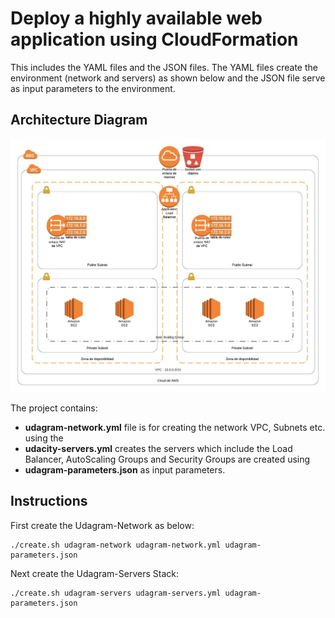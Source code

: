 # Deploy a highly available web application using CloudFormation

This includes the YAML files and the JSON files. The YAML files create the environment (network and servers) as shown below and the JSON file serve as input parameters to the environment.

## Architecture Diagram

![Diagram](Udagram-Test-Infrastructure.jpeg)

 The project contains:

 * **udagram-network.yml** file is for creating the network VPC, Subnets etc. using the
 * **udacity-servers.yml** creates the servers which include the Load Balancer, AutoScaling Groups and Security Groups are created using
 * **udagram-parameters.json** as input parameters.

## Instructions

First create the Udagram-Network as below:

```
./create.sh udagram-network udagram-network.yml udagram-parameters.json
```
Next create the Udagram-Servers Stack:

```
./create.sh udagram-servers udagram-servers.yml udagram-parameters.json
```
